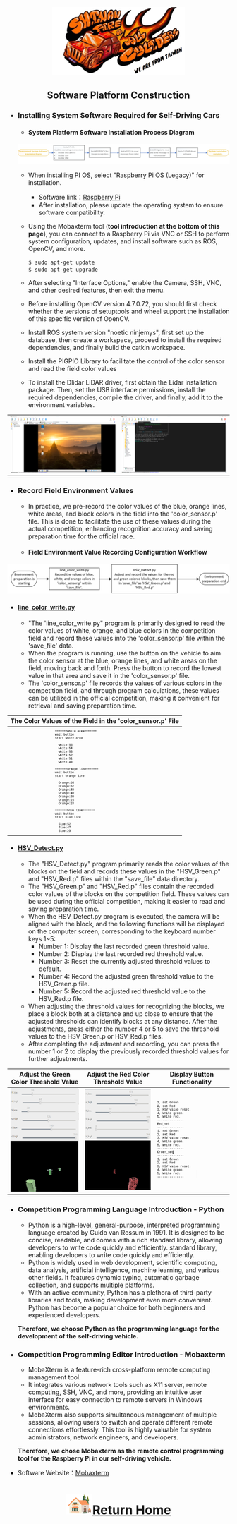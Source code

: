 <div align=center> <img src="../../other/img/logo.png" width=300 alt=" logo"> </div>

## <div align="center">Software Platform Construction </div> 
- ### Installing System Software Required for Self-Driving Cars 
  - #### System Platform Software Installation Process Diagram  
   ![images](./img/software_setup.png)     
   - When installing PI OS, select "Raspberry Pi OS (Legacy)" for installation.
      - Software link：[Raspberry Pi](https://www.raspberrypi.com/news/new-old-functionality-with-raspberry-pi-os-legacy/) 
      - After installation, please update the operating system to ensure software compatibility.
   - Using the Mobaxterm tool (__tool introduction at the bottom of this page__), you can connect to a Raspberry Pi via VNC or SSH to perform system configuration, updates, and install software such as ROS, OpenCV, and more.

      ```
      $ sudo apt-get update  
      $ sudo apt-get upgrade   
      ``` 
    - After selecting "Interface Options," enable the Camera, SSH, VNC, and other desired features, then exit the menu.
    - Before installing OpenCV version 4.7.0.72, you should first check whether the versions of setuptools and wheel support the installation of this specific version of OpenCV.
    - Install ROS system version "noetic ninjemys", first set up the database, then create a workspace, proceed to install the required dependencies, and finally build the catkin workspace.
    - Install the PIGPIO Library to facilitate the control of the color sensor and read the field color values
    - To install the Dlidar LiDAR driver, first obtain the Lidar installation package. Then, set the USB interface permissions, install the required dependencies, compile the driver, and finally, add it to the environment variables.
 <div align="center">
 <table>
 <tr align="center" > 
 <td><img src="./img/Mobaxterm_PI.png" width="400" alt="detect_color"> </td>
 <td><img src="./img/Mobaxterm_ssh.png" width="400" alt="detect_color"> </td>
 </tr>
 <tr align="center"></tr>
 </table>
 </div>

- ### Record Field Environment Values
  - In practice, we pre-record the color values of the blue, orange lines, white areas, and block colors in the field into the 'color_sensor.p' file. This is done to facilitate the use of these values during the actual competition, enhancing recognition accuracy and saving preparation time for the official race.  
  - #### Field Environment Value Recording Configuration Workflow
 ![images](./img/setup_recode_obstacle.png)  
  - #### [line_color_write.py](../Programming/Open_Challenge/line_color_write.py)
    - "The 'line_color_write.py" program is primarily designed to read the color values of white, orange, and blue colors in the competition field and record these values into the 'color_sensor.p' file within the 'save_file' data.
    - When the program is running, use the button on the vehicle to aim the color sensor at the blue, orange lines, and white areas on the field, moving back and forth. Press the button to record the lowest value in that area and save it in the 'color_sensor.p' file.
    - The 'color_sensor.p' file records the values of various colors in the competition field, and through program calculations, these values can be utilized in the official competition, making it convenient for retrieval and saving preparation time.


<div align="center">

|The Color Values of the Field in the 'color_sensor.p' File|
|:---:|
|<img src="./img/detect_color.png" width="200" alt="detect_color">|
</div>

  - #### [HSV_Detect.py](../Programming/Obstacle_Challenge/HSV_Test.py)
    - The "HSV_Detect.py" program primarily reads the color values of the blocks on the field and records these values in the "HSV_Green.p" and "HSV_Red.p" files within the "save_file" data directory.  
    - The "HSV_Green.p" and "HSV_Red.p" files contain the recorded color values of the blocks on the competition field. These values can be used during the official competition, making it easier to read and saving preparation time.  
    - When the HSV_Detect.py program is executed, the camera will be aligned with the block, and the following functions will be displayed on the computer screen, corresponding to the keyboard number keys 1~5:  
      - Number 1: Display the last recorded green threshold value.  
      - Number 2: Display the last recorded red threshold value.  
      - Number 3: Reset the currently adjusted threshold values to default.  
      - Number 4: Record the adjusted green threshold value to the HSV_Green.p file.  
      - Number 5: Record the adjusted red threshold value to the HSV_Red.p file.  
    - When adjusting the threshold values for recognizing the blocks, we place a block both at a distance and up close to ensure that the adjusted thresholds can identify blocks at any distance. After the adjustments, press either the number 4 or 5 to save the threshold values to the HSV_Green.p or HSV_Red.p files.  
    - After completing the adjustment and recording, you can press the number 1 or 2 to display the previously recorded threshold values for further adjustments.  


<div align="center">
 
|Adjust the Green Color Threshold Value|Adjust the Red Color Threshold Value|Display Button Functionality|
|:---:|:---:|:---:|
|<div align="center"> <img src="./img/Adjust_the_green_color_threshold.png" width="250" alt="Adjust_the_green_color_threshold"></div>|<div align="center"> <img src="./img/Adjust_the_red_color_threshold.png" width="250" alt="Adjust_the_red_color_threshold"></div>|<div align="center"> <img src="./img/Display_Button_Functionality.png" width="250" alt="Display_Button_Functionality"></div>|
</div>

- ### Competition Programming Language Introduction - Python
   - Python is a high-level, general-purpose, interpreted programming language created by Guido van Rossum in 1991. It is designed to be concise, readable, and comes with a rich standard library, allowing developers to write code quickly and efficiently.
  standard library, enabling developers to write code quickly and efficiently. 
   - Python is widely used in web development, scientific computing, data analysis, artificial intelligence, machine learning, and various other fields. It features dynamic typing, automatic garbage collection, and supports multiple platforms.
   - With an active community, Python has a plethora of third-party libraries and tools, making development even more convenient. Python has become a popular choice for both beginners and experienced developers.  

  __Therefore, we choose Python as the programming language for the development of the self-driving vehicle.__

- ### Competition Programming Editor Introduction - Mobaxterm
  - MobaXterm is a feature-rich cross-platform remote computing management tool. 
  - It integrates various network tools such as X11 server, remote computing, SSH, VNC, and more, providing an intuitive user interface for easy connection to remote servers in Windows environments.
  - MobaXterm also supports simultaneous management of multiple sessions, allowing users to switch and operate different remote connections effortlessly. This tool is highly valuable for system administrators, network engineers, and developers.

  __Therefore, we chose Mobaxterm as the remote control programming tool for the Raspberry Pi in our self-driving vehicle.__


- Software Website：[Mobaxterm](https://mobaxterm.mobatek.net/) 

# <div align="center">![HOME](../../other/img/Home.png)[Return Home](../../)</div> 
